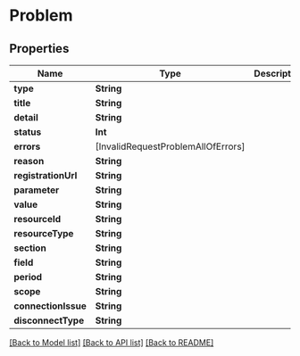 # Problem

## Properties
Name | Type | Description | Notes
------------ | ------------- | ------------- | -------------
**type** | **String** |  | 
**title** | **String** |  | 
**detail** | **String** |  | 
**status** | **Int** |  | 
**errors** | [InvalidRequestProblemAllOfErrors] |  | [optional] 
**reason** | **String** |  | [optional] 
**registrationUrl** | **String** |  | [optional] 
**parameter** | **String** |  | 
**value** | **String** |  | 
**resourceId** | **String** |  | 
**resourceType** | **String** |  | 
**section** | **String** |  | 
**field** | **String** |  | 
**period** | **String** |  | [optional] 
**scope** | **String** |  | [optional] 
**connectionIssue** | **String** |  | [optional] 
**disconnectType** | **String** |  | [optional] 

[[Back to Model list]](../README.md#documentation-for-models) [[Back to API list]](../README.md#documentation-for-api-endpoints) [[Back to README]](../README.md)



